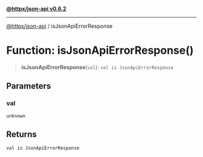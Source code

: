 [**@httpx/json-api v0.6.2**](../README.md)

***

[@httpx/json-api](../README.md) / isJsonApiErrorResponse

# Function: isJsonApiErrorResponse()

> **isJsonApiErrorResponse**(`val`): `val is JsonApiErrorResponse`

## Parameters

### val

`unknown`

## Returns

`val is JsonApiErrorResponse`
